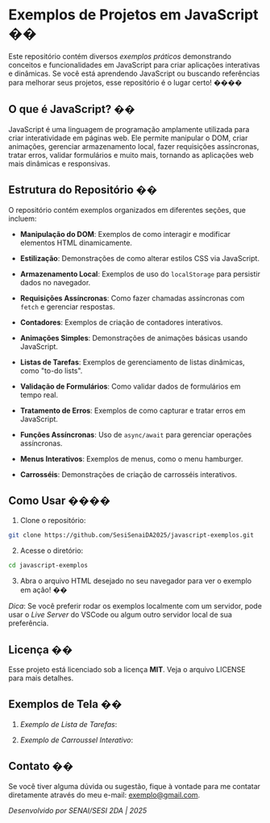# Exemplos de Projetos em JavaScript ��

Este repositório contém diversos *exemplos práticos* demonstrando conceitos
e funcionalidades em JavaScript para criar aplicações interativas e dinâmicas.
Se você está aprendendo JavaScript ou buscando referências para melhorar
seus projetos, esse repositório é o lugar certo! ����

## O que é JavaScript? ��

JavaScript é uma linguagem de programação amplamente utilizada para criar
interatividade em páginas web. Ele permite manipular o DOM, criar animações,
gerenciar armazenamento local, fazer requisições assíncronas, tratar erros,
validar formulários e muito mais, tornando as aplicações web mais dinâmicas e
responsivas.

## Estrutura do Repositório ��

O repositório contém exemplos organizados em diferentes seções, que
incluem:

- **Manipulação do DOM**: Exemplos de como interagir e modificar elementos
HTML dinamicamente.
- **Estilização**: Demonstrações de como alterar estilos CSS via JavaScript.
- **Armazenamento Local**: Exemplos de uso do `localStorage` para persistir
dados no navegador.
- **Requisições Assíncronas**: Como fazer chamadas assíncronas com `fetch`
e gerenciar respostas.
- **Contadores**: Exemplos de criação de contadores interativos.
- **Animações Simples**: Demonstrações de animações básicas usando
JavaScript.
- **Listas de Tarefas**: Exemplos de gerenciamento de listas dinâmicas, como
&quot;to-do lists&quot;.
- **Validação de Formulários**: Como validar dados de formulários em tempo
real.

- **Tratamento de Erros**: Exemplos de como capturar e tratar erros em
JavaScript.
- **Funções Assíncronas**: Uso de `async/await` para gerenciar operações
assíncronas.
- **Menus Interativos**: Exemplos de menus, como o menu hamburger.
- **Carrosséis**: Demonstrações de criação de carrosséis interativos.

## Como Usar ��‍��

1. Clone o repositório:
```bash
git clone https://github.com/SesiSenaiDA2025/javascript-exemplos.git
```

2. Acesse o diretório:
```bash
cd javascript-exemplos
```

3. Abra o arquivo HTML desejado no seu navegador para ver o exemplo em
ação! ��

*Dica*: Se você preferir rodar os exemplos localmente com um servidor, pode
usar o *Live Server* do VSCode ou algum outro servidor local de sua
preferência.

## Licença ��

Esse projeto está licenciado sob a licença **MIT**. Veja o arquivo LICENSE
para mais detalhes.

## Exemplos de Tela ��

1. *Exemplo de Lista de Tarefas*:

2. *Exemplo de Carroussel Interativo*:

## Contato ��

Se você tiver alguma dúvida ou sugestão, fique à vontade para me contatar
diretamente através do meu e-mail: exemplo@gmail.com.

*Desenvolvido por SENAI/SESI 2DA | 2025*